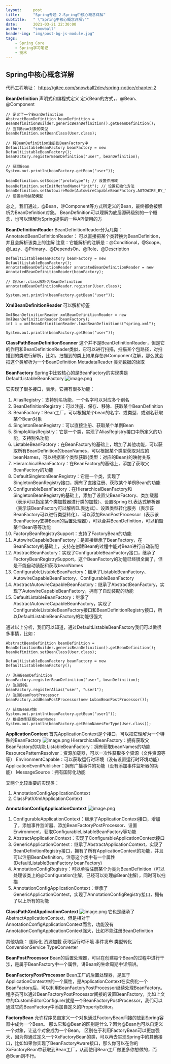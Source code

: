 ```yaml
---
layout:     post
title:      "Spring专题-2.Spring中核心概念详解"
subtitle:   " \"Spring中核心概念详解\""
date:       2021-03-21 22:30:00
author:     "snowball"
header-img: "img/post-bg-js-module.jpg"
tags:
    - Spring Core
    - Spring学习笔记
    - 技术
---
```


<!-- > “Spring. ” -->

## Spring中核心概念详解

代码工程地址：
https://gitee.com/snowball2dev/spring-notice/chapter-2

**BeanDefinition**
声明式和编程式定义
定义Bean的方式，<bean/>、@Bean、@Component
```
// 定义了一个BeanDefinition
AbstractBeanDefinition beanDefinition = BeanDefinitionBuilder.genericBeanDefinition().getBeanDefinition();
// 当前Bean对象的类型
beanDefinition.setBeanClass(User.class);

// 将BeanDefinition注册到BeanFactory中
DefaultListableBeanFactory beanFactory = new DefaultListableBeanFactory();
beanFactory.registerBeanDefinition("user", beanDefinition);

// 获取Bean
System.out.println(beanFactory.getBean("user"));

beanDefinition.setScope("prototype"); // 设置作用域
beanDefinition.setInitMethodName("init"); // 设置初始化方法
beanDefinition.setAutowireMode(AutowireCapableBeanFactory.AUTOWIRE_BY_TYPE); // 设置自动装配模型
```
总之，我们通过<bean/>，@Bean，@Component等方式所定义的Bean，最终都会被解析为BeanDefinition对象。
BeanDefinition可以理解为底层源码级别的一个概念，也可以理解为Spring提供的一种API使用的方

**BeanDefinitionReader**
BeanDefinitionReader分为几类：
AnnotatedBeanDefinitionReader：
可以直接把某个类转换为BeanDefinition，并且会解析该类上的注解
注意：它能解析的注解是：@Conditional，@Scope、@Lazy、@Primary、@DependsOn、@Role、@Description
```
DefaultListableBeanFactory beanFactory = new DefaultListableBeanFactory();
AnnotatedBeanDefinitionReader annotatedBeanDefinitionReader = new AnnotatedBeanDefinitionReader(beanFactory);

// 将User.class解析为BeanDefinition
annotatedBeanDefinitionReader.register(User.class);

System.out.println(beanFactory.getBean("user"));
```

**XmlBeanDefinitionReader**
可以解析<bean/>标签
```
XmlBeanDefinitionReader xmlBeanDefinitionReader = new XmlBeanDefinitionReader(beanFactory);
int i = xmlBeanDefinitionReader.loadBeanDefinitions("spring.xml");

System.out.println(beanFactory.getBean("user"));
```

**ClassPathBeanDefinitionScanner**
这个并不是BeanDefinitionReader，但是它的作用和BeanDefinitionReader类似，它可以进行扫描，扫描某个包路径，对扫描到的类进行解析，比如，扫描到的类上如果存在@Component注解，那么就会把这个类解析为一个BeanDefinition
MetadataReader
类元数据的读取

**BeanFactory**
Spring中比较核心的是BeanFactory的实现类是DefaultListableBeanFactory
![image.png](https://upload-images.jianshu.io/upload_images/3910133-08bb0e73318177e8.png?imageMogr2/auto-orient/strip%7CimageView2/2/w/1240)

它实现了很多接口，表示，它拥有很多功能：
1. AliasRegistry：支持别名功能，一个名字可以对应多个别名
2. BeanDefinitionRegistry：可以注册、保存、移除、获取某个BeanDefinition
3. BeanFactory：Bean工厂，可以根据某个bean的名字、或类型、或别名获取某个Bean对象
4. SingletonBeanRegistry：可以直接注册、获取某个单例Bean
5. SimpleAliasRegistry：它是一个类，实现了AliasRegistry接口中所定义的功能，支持别名功能
6. ListableBeanFactory：在BeanFactory的基础上，增加了其他功能，可以获取所有BeanDefinition的beanNames，可以根据某个类型获取对应的beanNames，可以根据某个类型获取{类型：对应的Bean}的映射关系
7. HierarchicalBeanFactory：在BeanFactory的基础上，添加了获取父BeanFactory的功能
8. DefaultSingletonBeanRegistry：它是一个类，实现了SingletonBeanRegistry接口，拥有了直接注册、获取某个单例Bean的功能
9. ConfigurableBeanFactory：在HierarchicalBeanFactory和SingletonBeanRegistry的基础上，添加了设置父BeanFactory、类加载器（表示可以指定某个类加载器进行类的加载）、设置Spring EL表达式解析器（表示该BeanFactory可以解析EL表达式）、设置类型转化服务（表示该BeanFactory可以进行类型转化）、可以添加BeanPostProcessor（表示该BeanFactory支持Bean的后置处理器），可以合并BeanDefinition，可以销毁某个Bean等等功能
10. FactoryBeanRegistrySupport：支持了FactoryBean的功能
11. AutowireCapableBeanFactory：是直接继承了BeanFactory，在BeanFactory的基础上，支持在创建Bean的过程中能对Bean进行自动装配
12. AbstractBeanFactory：实现了ConfigurableBeanFactory接口，继承了FactoryBeanRegistrySupport，这个BeanFactory的功能已经很全面了，但是不能自动装配和获取beanNames
13. ConfigurableListableBeanFactory：继承了ListableBeanFactory、AutowireCapableBeanFactory、ConfigurableBeanFactory
14. AbstractAutowireCapableBeanFactory：继承了AbstractBeanFactory，实现了AutowireCapableBeanFactory，拥有了自动装配的功能
15. DefaultListableBeanFactory：继承了AbstractAutowireCapableBeanFactory，实现了ConfigurableListableBeanFactory接口和BeanDefinitionRegistry接口，所以DefaultListableBeanFactory的功能很强大

通过以上分析，我们可以知道，通过DefaultListableBeanFactory我们可以做很多事情，比如：
```
AbstractBeanDefinition beanDefinition = BeanDefinitionBuilder.genericBeanDefinition().getBeanDefinition();
beanDefinition.setBeanClass(User.class);

DefaultListableBeanFactory beanFactory = new DefaultListableBeanFactory();

// 注册BeanDefinition
beanFactory.registerBeanDefinition("user", beanDefinition);
// 注册别名
beanFactory.registerAlias("user", "user1");
// 注册BeanPostProcessor
beanFactory.addBeanPostProcessor(new LubanBeanPostProcessor());

// 获取Bean对象
System.out.println(beanFactory.getBean("user1"));
// 根据类型获取beanNames
System.out.println(beanFactory.getBeanNamesForType(User.class));
```

**ApplicationContext**
首先ApplicationContext是个接口，可以把它理解为一个特殊的BeanFactory
![image.png](https://upload-images.jianshu.io/upload_images/3910133-ab7e193b7a92deed.png?imageMogr2/auto-orient/strip%7CimageView2/2/w/1240)
HierarchicalBeanFactory：拥有获取父BeanFactory的功能
ListableBeanFactory：拥有获取beanNames的功能
ResourcePatternResolver：资源加载器，可以一次性获取多个资源（文件资源等等）
EnvironmentCapable：可以获取运行时环境（没有设置运行时环境功能）
ApplicationEventPublisher：拥有广播事件的功能（没有添加事件监听器的功能）
MessageSource：拥有国际化功能

又两个比较重要的实现类：
1. AnnotationConfigApplicationContext
2. ClassPathXmlApplicationContext

**AnnotationConfigApplicationContext**
![image.png](https://upload-images.jianshu.io/upload_images/3910133-d70af68f6deda37c.png?imageMogr2/auto-orient/strip%7CimageView2/2/w/1240)
1. ConfigurableApplicationContext：继承了ApplicationContext接口，增加了，添加事件监听器、添加BeanFactoryPostProcessor、设置Environment，获取ConfigurableListableBeanFactory等功能
2. AbstractApplicationContext：实现了ConfigurableApplicationContext接口
3. GenericApplicationContext：继承了AbstractApplicationContext，实现了BeanDefinitionRegistry接口，拥有了所有ApplicationContext的功能，并且可以注册BeanDefinition，注意这个类中有一个属性(DefaultListableBeanFactory beanFactory)
4. AnnotationConfigRegistry：可以单独注册某个为类为BeanDefinition（可以处理该类上的@Configuration注解，已经可以处理@Bean注解），同时可以扫描
5. AnnotationConfigApplicationContext：继承了GenericApplicationContext，实现了AnnotationConfigRegistry接口，拥有了以上所有的功能

**ClassPathXmlApplicationContext**
![image.png](https://upload-images.jianshu.io/upload_images/3910133-7eb0127dff441ec4.png?imageMogr2/auto-orient/strip%7CimageView2/2/w/1240)
它也是继承了AbstractApplicationContext，但是相对于AnnotationConfigApplicationContext而言，功能没有AnnotationConfigApplicationContext强大，比如不能注册BeanDefinition

其他功能：
国际化
资源加载
获取运行时环境
事件发布
类型转化
ConversionService
TypeConverter

**BeanPostProcessor**
Bean的后置处理器，可以在创建每个Bean的过程中进行干涉，是属于BeanFactory中一个属性，讲Bean的生命周期中详细讲。

**BeanFactoryPostProcessor**
Bean工厂的后置处理器，是属于ApplicationContext中的一个属性，是ApplicationContext在实例化一个BeanFactory后，可以利用BeanFactoryPostProcessor继续处理BeanFactory。
程序员可以通过BeanFactoryPostProcessor间接的设置BeanFactory，比如上文中的CustomEditorConfigurer就是一个BeanFactoryPostProcessor，我们可以通过它向BeanFactory中添加自定义的PropertyEditor。

**FactoryBean**
允许程序员自定义一个对象通过FactoryBean间接的放到Spring容器中成为一个Bean。
那么它和@Bean的区别是什么？因为@Bean也可以自定义一个对象，让这个对象成为一个Bean。
区别在于利用FactoryBean可以更加强大，因为你通过定义一个XxFactoryBean的类，可以再去实现Spring中的其他接口，比如如果你实现了BeanFactoryAware接口，那么你可以在你的XxFactoryBean中获取到Bean工厂，从而使用Bean工厂做更多你想做的，而@Bean则不行。
